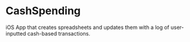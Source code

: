 # CashSpending
iOS App that creates spreadsheets and updates them with a log of user-inputted cash-based transactions. 
